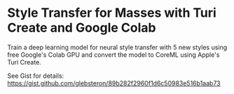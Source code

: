 # Style Transfer for Masses with Turi Create and Google Colab

Train a deep learning model for neural style transfer with 5 new styles using free Google's Colab GPU and convert the model to CoreML using Apple's Turi Create.

See Gist for details: https://gist.github.com/glebsteron/89b282f2960f1d6c50983e516b1aab73
